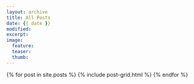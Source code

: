 ```yaml
---
layout: archive
title: All Posts
date: {{ date }}
modified:
excerpt:
image:
  feature:
  teaser:
  thumb:
---
```


<div class="tiles">
{% for post in site.posts %}
	{% include post-grid.html %}
{% endfor %}
</div><!-- /.tiles -->
